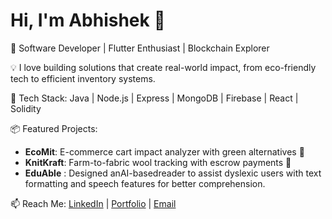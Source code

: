 # Hi, I'm Abhishek 👋

🚀 Software Developer | Flutter Enthusiast | Blockchain Explorer

💡 I love building solutions that create real-world impact, from eco-friendly tech to efficient inventory systems.

🔧 Tech Stack:
Java | Node.js | Express | MongoDB | Firebase | React | Solidity

📦 Featured Projects:
- **EcoMit**: E-commerce cart impact analyzer with green alternatives 🌱
- **KnitKraft**: Farm-to-fabric wool tracking with escrow payments 🐑
- **EduAble** : Designed anAI-basedreader to assist dyslexic users with text formatting and speech features for better comprehension.

📫 Reach Me: [LinkedIn]((https://www.linkedin.com/in/abhishekkrsinghtoce/)) | [Portfolio](your-site) | [Email](mailto:you@example.com)

